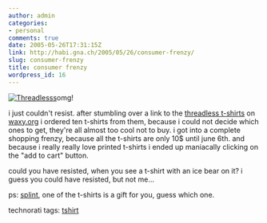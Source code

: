 ```yaml
---
author: admin
categories:
- personal
comments: true
date: 2005-05-26T17:31:15Z
link: http://habi.gna.ch/2005/05/26/consumer-frenzy/
slug: consumer-frenzy
title: consumer frenzy
wordpress_id: 16
---
```


[![Threadlesss](http://habi.gna.ch/blog/images/threadlesss-tm.jpg)](http://habi.gna.ch/blog/images/threadlesss.jpg)omg! 
  
i just couldn't resist. after stumbling over a link to the [threadless t-shirts](http://www.threadless.com/) on [waxy.org](http://www.waxy.org/links/) i ordered ten t-shirts from them, because i could not decide which ones to get, they're all almost too cool not to buy. i got into a complete shopping frenzy, because all the t-shirts are only 10$ until june 6th. and because i really really love printed t-shirts i ended up maniacally clicking on the "add to cart" button.
  
could you have resisted, when you see a t-shirt with an ice bear on it? i guess you could have resisted, but not me...



ps: [splint](http://splint.ch/indexf.htm), one of the t-shirts is a gift for you, guess which one.


technorati tags: [tshirt](http://technorati.com/tag/tshirt)
